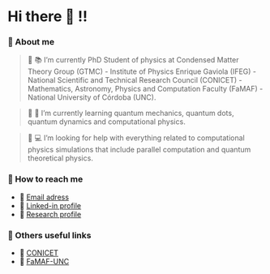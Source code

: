 # Hi there 👋 :bangbang:

### :red_circle: About me
> 🔭 :books: I’m currently PhD Student of physics at Condensed Matter Theory Group (GTMC) - Institute of Physics Enrique Gaviola (IFEG) - National Scientific and Technical Research Council (CONICET) - Mathematics, Astronomy, Physics and Computation Faculty (FaMAF) - National University of Córdoba (UNC).

> 🌱 :bow: I’m currently learning quantum mechanics, quantum dots, quantum dynamics and computational physics.

> :floppy_disk: :computer: I’m looking for help with everything related to computational physics simulations that include parallel computation and quantum theoretical physics.

### :red_circle: How to reach me
- :e-mail: [Email adress](martinmendez@mi.unc.edu.ar)
- :briefcase: [Linked-in profile](https://www.linkedin.com/in/mendez-martin/)
- :microscope: [Research profile](https://www.conicet.gov.ar/new_scp/detalle.php?id=61676&keywords=&datos_academicos=yes)

### :red_circle: Others useful links
- :school: [CONICET](https://www.conicet.gov.ar/)
- :school: [FaMAF-UNC](https://www.famaf.unc.edu.ar/)

<!--
**mendzmartin/mendzmartin** is a ✨ _special_ ✨ repository because its `README.md` (this file) appears on your GitHub profile.

Here are some ideas to get you started:

- 🔭 I’m currently working on ...
- 🌱 I’m currently learning ...
- 👯 I’m looking to collaborate on ...
- 🤔 I’m looking for help with ...
- 💬 Ask me about ...
- 📫 How to reach me: ...
- 😄 Pronouns: ...
- ⚡ Fun fact: ...
-->
